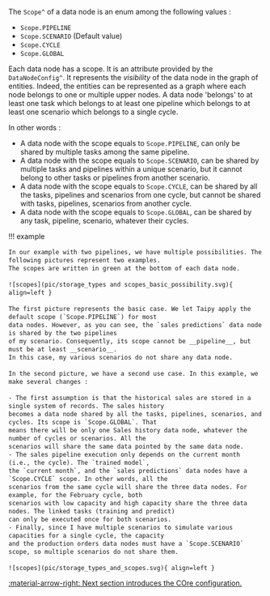 The `Scope^` of a data node is an enum among the following values :

- `Scope.PIPELINE`
- `Scope.SCENARIO` (Default value)
- `Scope.CYCLE`
- `Scope.GLOBAL`

Each data node has a scope. It is an attribute provided by the
`DataNodeConfig^`.
It represents the _visibility_ of the data node in the graph of entities. Indeed,
the entities can be represented as a graph where each node belongs to one or multiple upper nodes. A data node 'belongs'
to at least one task which belongs to at least one pipeline which belongs to at least one scenario which belongs to a
single cycle.

In other words :

- A data node with the scope equals to `Scope.PIPELINE`, can only be shared by multiple tasks among the same pipeline.
- A data node with the scope equals to `Scope.SCENARIO`, can be shared by multiple tasks and pipelines within a unique
scenario, but it cannot belong to other tasks or pipelines from another scenario.
- A data node with the scope equals to `Scope.CYCLE`, can be shared by all the tasks, pipelines and scenarios from one
cycle, but cannot be shared with tasks, pipelines, scenarios from another cycle.
- A data node with the scope equals to `Scope.GLOBAL`, can be shared by any task, pipeline, scenario, whatever their
cycles.

!!! example

    In our example with two pipelines, we have multiple possibilities. The following pictures represent two examples.
    The scopes are written in green at the bottom of each data node.

    ![scopes](pic/storage_types and scopes_basic_possibility.svg){ align=left }

    The first picture represents the basic case. We let Taipy apply the default scope (`Scope.PIPELINE`) for most
    data nodes. However, as you can see, the `sales predictions` data node is shared by the two pipelines
    of my scenario. Consequently, its scope cannot be __pipeline__, but must be at least __scenario__.
    In this case, my various scenarios do not share any data node.

    In the second picture, we have a second use case. In this example, we make several changes :

    - The first assumption is that the historical sales are stored in a single system of records. The sales history
    becomes a data node shared by all the tasks, pipelines, scenarios, and cycles. Its scope is `Scope.GLOBAL`. That
    means there will be only one Sales history data node, whatever the number of cycles or scenarios. All the
    scenarios will share the same data pointed by the same data node.
    - The sales pipeline execution only depends on the current month (i.e., the cycle). The `trained model`,
    the `current month`, and the `sales predictions` data nodes have a `Scope.CYCLE` scope. In other words, all the
    scenarios from the same cycle will share the three data nodes. For example, for the February cycle, both
    scenarios with low capacity and high capacity share the three data nodes. The linked tasks (training and predict)
    can only be executed once for both scenarios.
    - Finally, since I have multiple scenarios to simulate various capacities for a single cycle, the capacity
    and the production orders data nodes must have a `Scope.SCENARIO` scope, so multiple scenarios do not share them.

    ![scopes](pic/storage_types_and_scopes.svg){ align=left }

[:material-arrow-right: Next section introduces the COre configuration.](../config/about.md)
